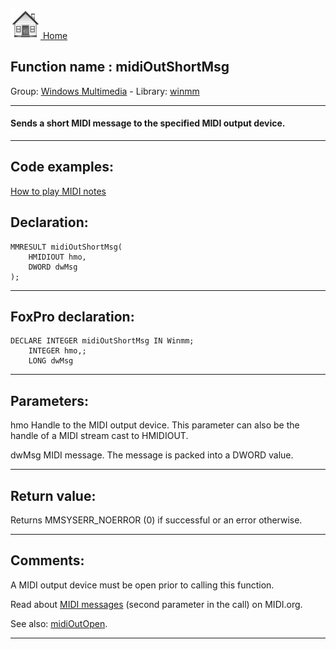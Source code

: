 [<img src="../../images/home.png"> Home ](https://github.com/VFPX/Win32API)  

## Function name : midiOutShortMsg
Group: [Windows Multimedia](../../functions_group.md#Windows_Multimedia)  -  Library: [winmm](../../Libraries.md#winmm)  
***  


#### Sends a short MIDI message to the specified MIDI output device.
***  


## Code examples:
[How to play MIDI notes](../../samples/sample_537.md)  

## Declaration:
```foxpro  
MMRESULT midiOutShortMsg(
	HMIDIOUT hmo,
	DWORD dwMsg
);  
```  
***  


## FoxPro declaration:
```foxpro  
DECLARE INTEGER midiOutShortMsg IN Winmm;
	INTEGER hmo,;
	LONG dwMsg  
```  
***  


## Parameters:
hmo
Handle to the MIDI output device. This parameter can also be the handle of a MIDI stream cast to HMIDIOUT.

dwMsg
MIDI message. The message is packed into a DWORD value.
  
***  


## Return value:
Returns MMSYSERR_NOERROR (0) if successful or an error otherwise.  
***  


## Comments:
A MIDI output device must be open prior to calling this function.  
  
Read about [MIDI messages](https://www.midi.org/articles/about-midi-part-3-midi-messages&highlight=WyJtaWRpIiwibWlkaSdzIiwibWlkaXMiLCJtaWRpZWQiLCJtaWRpJ2VkIiwiJ21pZGknLCIsIidtaWRpIiwiJ21pZGknIiwibWVzc2FnZXMiLCJtZXNzYWdlIiwibWVzc2FnaW5nIiwibWlkaSBtZXNzYWdlcyJd) (second parameter in the call) on MIDI.org.  
  
See also: [midiOutOpen](../winmm/midiOutOpen.md).  
  
***  

